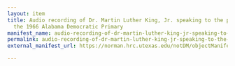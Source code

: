```yaml
---
layout: item
title: Audio recording of Dr. Martin Luther King, Jr. speaking to the press following
  the 1966 Alabama Democratic Primary
manifest_name: audio-recording-of-dr-martin-luther-king-jr-speaking-to-the-press-following-the-1966-alabama-democratic-primary
permalink: audio-recording-of-dr-martin-luther-king-jr-speaking-to-the-press-following-the-1966-alabama-democratic-primary
external_manifest_url: https://norman.hrc.utexas.edu/notDM/objectManifest/p15878coll1v3/58

---
```

<!-- Add an essay or interpretive material below this line,
using HTML or markdown.  Do not modify this file above this line -->
